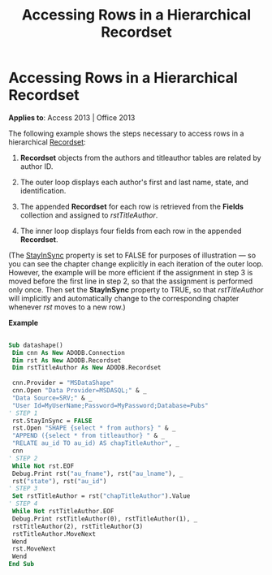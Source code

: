 ﻿---
title: Accessing Rows in a Hierarchical Recordset
TOCTitle: Accessing Rows in a Hierarchical Recordset
ms:assetid: db59b152-b780-539c-17ef-462e8adfb26e
ms:mtpsurl: https://msdn.microsoft.com/library/JJ250106(v=office.15)
ms:contentKeyID: 48548104
ms.date: 09/18/2015
mtps_version: v=office.15
---

# Accessing Rows in a Hierarchical Recordset


**Applies to**: Access 2013 | Office 2013

The following example shows the steps necessary to access rows in a hierarchical [Recordset](recordset-object-ado.md):

1.  **Recordset** objects from the authors and titleauthor tables are related by author ID.

2.  The outer loop displays each author's first and last name, state, and identification.

3.  The appended **Recordset** for each row is retrieved from the **Fields** collection and assigned to *rstTitleAuthor*.

4.  The inner loop displays four fields from each row in the appended **Recordset**.

(The [StayInSync](stayinsync-property-ado.md) property is set to FALSE for purposes of illustration — so you can see the chapter change explicitly in each iteration of the outer loop. However, the example will be more efficient if the assignment in step 3 is moved before the first line in step 2, so that the assignment is performed only once. Then set the **StayInSync** property to TRUE, so that *rstTitleAuthor* will implicitly and automatically change to the corresponding chapter whenever *rst* moves to a new row.)

**Example**

```vb 
 
Sub datashape() 
 Dim cnn As New ADODB.Connection 
 Dim rst As New ADODB.Recordset 
 Dim rstTitleAuthor As New ADODB.Recordset 
 
 cnn.Provider = "MSDataShape" 
 cnn.Open "Data Provider=MSDASQL;" & _ 
 "Data Source=SRV;" & _ 
 "User Id=MyUserName;Password=MyPassword;Database=Pubs" 
' STEP 1 
 rst.StayInSync = FALSE 
 rst.Open "SHAPE {select * from authors} " & _ 
 "APPEND ({select * from titleauthor} " & _ 
 "RELATE au_id TO au_id) AS chapTitleAuthor", _ 
 cnn 
' STEP 2 
 While Not rst.EOF 
 Debug.Print rst("au_fname"), rst("au_lname"), _ 
 rst("state"), rst("au_id") 
' STEP 3 
 Set rstTitleAuthor = rst("chapTitleAuthor").Value 
' STEP 4 
 While Not rstTitleAuthor.EOF 
 Debug.Print rstTitleAuthor(0), rstTitleAuthor(1), _ 
 rstTitleAuthor(2), rstTitleAuthor(3) 
 rstTitleAuthor.MoveNext 
 Wend 
 rst.MoveNext 
 Wend 
End Sub 
```

